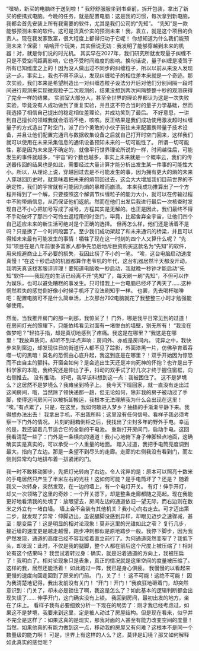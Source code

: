 “嘿呦，新买的电脑终于送到啦！”
我舒舒服服坐到书桌前，拆开包装，拿出了新买的便携式电脑。今晚的任务，就是配置电脑：这是我的习惯，每次拿到新电脑，我都会首先安装上所有我需要的软件，尤其是我们公司的“先知”。
“先知”是一款能够预测未来的软件。这可是货真价实的预测未来！我，袁立，就是这个项目的负责人。现在我发家致富，很大程度上都得归功于它呢！
你想知道为什么我们能预测未来？保密！
哈哈开个玩笑，其实但说无妨：我发明了能够穿越到未来的机器！对，就是你们说的时光机。
其实早在2027年，我们研究所就发现量子纠缠不只是不受空间距离影响，它也不受时间维度的影响。换句话说，量子纠缠是凌驾于所有已知维度之上的！因为没人做出过不同步的纠缠粒子，所以以前从来没人发现这一点，事实上，我也不得不承认，发现纠缠粒子的相位差本来就是一个奇迹。那次实验，我们本来是希望制造出一对纠缠态粒子设法分开后对他们分别间隔一段时间进行观测来实现微观粒子二次观测的，结果没想到两次间隔整整十秒的观测获得了完全一样的结果。
实验室大部分人，甚至全世界的理论界都认为这是一次失败实验，毕竟没有人成功做到了重复实验，并且这不符合当时的量子力学基础，然而我选择了相信自己提出的稳定相位差理论，并成功笑到了最后。
不好意思，一讲到自己擅长的领域我就会滔滔不绝，咳咳。反正结果是我们成功使用激发超时纠缠量子的方式造出了时空门，派了四个勇敢的小伙子前往未来配置携带量子技术设备，并且让他们配置完通讯与数据收集设备之后就自己打开时空门回来，这样我们就可以使用在未来采集信息的通讯设备预知未来的一切可能性了。
所谓一切可能性，那是因为未来是不确定的，就像平行世界理论所说的一样，时间越往后，可能发生的事件就越多，“宇宙”的个数也越多，事实上未来就是一个概率云，我们的传送器传回的结果也是如此，需要经过大量计算才能分析出发生某一件事的可能性大小。所以，从理论上说，穿越回过去是不可能发生的事，因为拥有更大的熵的未来人穿越回历史时，就意味着把未来的熵带回过去，这会大大增加我们目前世界的不确定性，我们的宇宙就有可能因为熵的暴增而崩溃。
本来我成功推算出了一个方程并得到了一个解，只要按照这个解调节纠缠粒子的能力大小，就可以在传输过程中不附带熵信息，从而保证他们返航。然而在他们出发后我进行最后一次核查时发现自己不小心把加号写成了减号，方程其实是无解的。也正是因此，我们最终不得不手动破坏了那四个可怜虫返程用的时空门，毕竟，比起舍弃全宇宙，让他们四个自己适应未来的新生活可绝对是个正确的选择。
但再怎么样，他们还是活着不是吗？只是换了一个时间段罢了。至少我们成功架起了和未来通讯的桥梁，并且可以得知未来最有可能发生的事情！牺牲了现在这一时刻的四个人又算什么呢？
“先知”项目在是八年前很多富家人都争先恐后地斥巨资购买这款名为“先知”的软件，用来规避商业上不必要的损失，我因此捞了不小的一笔。
“唉，这台电脑启动速度真慢！”在这十秒启动的机器都算作老爷机的年代，这台机器居然半天都没开动。我明天真该找客服评评理！要知道电脑晚一秒启动，我就晚一秒钟才能启动“先知”软件——我现在的生活已经离不开“先知”了，每天刷一刷“先知”，不但可以作为娱乐，也可以避免糟糕的事发生。只可惜我上一台电脑已经坏了两天了……这种惘然若失的感觉倒好像小时候手机坏了没法刷知乎一样。
也罢，先去喝杯咖啡吧：配置电脑可不是什么简单活，上次那台792电脑就花了我整整三小时才勉强能够使用。

然而，当我推开房门的那一刹那，我惊呆了！
门外，哪是我平日常见到的过道！在房间灯光的照耀下，只能依稀看见对面有一堵惨白的墙壁，别无所有！
“我没在做梦吧？”轻掐手指，却是真切地感到了疼痛。我这是在哪里？“我这是在哪里！”我放声质问，却听不到半点声响：房间外、亦或是房间内。
诧异之中，我快步来到窗边，却发现往日的街道行人都不见了踪影，外面漆黑一片，仿佛孕育着吞噬一切的黑暗！莫名的恐慌由心底升起，我这到底是在哪里？！双手开始因为惊恐而不由自主的颤抖。开窗会如何？是会逃出生天还是冲向死神的怀抱？也许是出于科学家的本能，我终究还是伸出了手，抖动的双手试了好几次才终于握住窗框，向右侧推去。
没有推动。
好吧，我早该料想到这一点：我被困住了。
这不是梦境么？这居然不是梦境么？我瘫坐到椅子上。
我今天下班回家，就一直没有走出过这间房间，哦，当然除了领快递那一趟，但无论如何，除非我的房子被动过了手脚，使得这间房间可以被拆卸搬运，我根本无法理解我为什么会出现在这里！
“唉。”有点累了，只是，在这里，我如何敢进入梦乡？抽搐的手渐渐平静下来。我得想办法出去！
我拿出手机，不出我所料：这里没有任何信号。看样子我必须考察一下门外的情况。
片刻的翻箱倒柜之后，我找出了尘封多年的野外手电。幸运的是，我还留着几节适合它的全新的干电池。
重新打开房间门，启动手电。这回我看清楚一些了：门外是一条横向的通道！我小心地俯下身子伸脚轻点地面，这确确实实是真实的，可以承受一个人重量的地面。
踏入过道，我把手电筒亮度调到最大，指向了左边。那是一条望不到尽头的走廊。走廊的右侧我没有看到门，而左侧则异常均匀地排布着一排紧闭的门。

我一时不敢移动脚步，先把灯光转向了右边。令人诧异的是：原本可以照亮十数米的手电居然只产生了半米左右的光柱！这如何可能？是手电筒坏了？还是？
随着我又一次转身，突然发现，在一边的墙上，有一个电灯开关。
有灯！伸手开灯，却又一次领略了这里的奇妙：一个开关摁下，却是整条走廊都随之亮起。现在我能更好地看清我的处境了：放眼望去，房间左边的通道依旧一望无际，而右边则在数米之外立有一堵白墙。
墙上会不会装有其他机关？我小心向右走去。可才迈出第二步，就发现了异常：伸脚迈出，虽说腿脚没感到异样，却眼见迈步之速骤减，甚至：腿变扁了！这是明显的相对论现象！莫非这里的光锥如此之窄？
复行几步，接近墙的速度更是越走越慢，跑步冲刺都似是原地踏步一般。我停下脚步，因为我俨然发现，通道的高度已经不容我接着直立前行了。为何通道突然变窄了？我低下头，却发现：此时，不仅是我的腿脚，整个人都在前后这个尺度上被压缩了！相对论有这个结果吗？
我尝试着转过身：确实，就是沿着通道的方向上，我被压扁了！我明白了。相对论现象只是表象，真正的情况就是这里空间的度量被压缩了。这样的我，居然还能活着！
如此跑过一阵，我已是身心俱疲。
我慢慢的以看起来更慢的速度向回走回到了原来的门前。
门，关了！！
这不可能！这绝不可能！
因为我清楚地记得，我出发前没有关门！
“开门！开门！”我疯狂地砸着门，却突然意识到：门关了，却未必是锁住了啊，我这是怎么了？如此基本的逻辑判断都会出现失误了……
伸手开门，这门确实没有上锁。
我回到房间，最初出发的地方，坐在了床上。
看样子我有必要细致分析一下现在的局势了：刚才我已经考虑过，如果这不是梦境，我要来到这里，定是被人动过了房屋结构。但是现在看来，似乎并不完全是这样了：如果这真的是现实，那我对面的人甚至有能力改变空间的度量！当然，如果他真的有能力做到这一点，移动我的房屋又有何难？这根本不是同一个数量级的能力啊！
可是，世界上有这样的人么？这，莫非是幻境？那又如何解释如此真实的感觉呢？